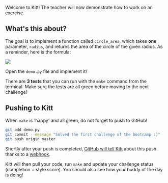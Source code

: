 
Welcome to Kitt! The teacher will now demonstrate how to work on an exercise.

## What's this about?

The goal is to implement a function called `circle_area`, which takes **one** parameter,
`radius`, and returns the area of the circle of the given radius. As a reminder,
here is the formula:

![](https://raw.githubusercontent.com/lewagon/fullstack-images/master/ruby/area-circle.png)

Open the `demo.py` file and implement it!

There are **3 tests** that you can run with the `make` command from the terminal. Make sure the tests are all green before moving to the next challenge!

## Pushing to Kitt

When `make` is 'happy' and all green, do not forget to push to GitHub!

```bash
git add demo.py
git commit --message "Solved the first challenge of the bootcamp :)"
git push origin master
```

Shortly after your push is completed, [GitHub will tell Kitt](https://sebastien.saunier.me/blog/2014/04/21/practical-example-of-using-git-in-a-school.html) about this push thanks to a [webhook](https://developer.github.com/webhooks/).

Kitt will then pull your code, run `make` and update your challenge status (completion + style score). You should also see how your buddy of the day is doing!
